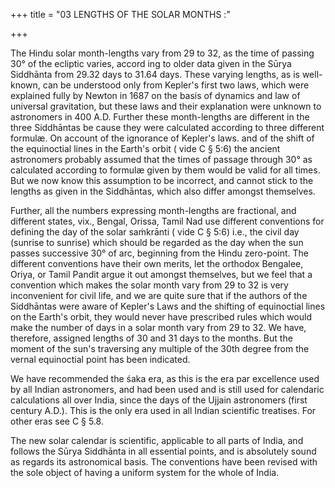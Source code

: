 +++
title = "03 LENGTHS OF THE SOLAR MONTHS :"

+++



The Hindu solar month-lengths vary from 29 to 32, as the time of passing 30° of the ecliptic varies, accord ing to older data given in the Sūrya Siddhānta from 29.32 days to 31.64 days. These varying lengths, as is well-known, can be understood only from Kepler's first two laws, which were explained fully by Newton in 1687 on the basis of dynamics and law of universal gravitation, but these laws and their explanation were unknown to astronomers in 400 A.D. Further these month-lengths are different in the three Siddhāntas be cause they were calculated according to three different formulæ. On account of the ignorance of Kepler's laws. and of the shift of the equinoctial lines in the Earth's orbit ( vide C § 5:6) the ancient astronomers probably assumed that the times of passage through 30° as calculated according to formulæ given by them would be valid for all times. But we now know this assumption to be incorrect, and cannot stick to the lengths as given in the Siddhāntas, which also differ amongst themselves. 



Further, all the numbers expressing month-lengths are fractional, and different states, vix., Bengal, Orissa, Tamil Nad use different conventions for defining the day of the solar saṁkrānti ( vide C § 5:6) i.e., the civil day (sunrise to sunrise) which should be regarded as the day when the sun passes successive 30° of arc, beginning from the Hindu zero-point. The different conventions have their own merits, let the orthodox Bengalee, Oriya, or Tamil Pandit argue it out amongst themselves, but we feel that a convention which makes the solar month vary from 29 to 32 is very inconvenient for civil life, and we are quite sure that if the authors of the Siddhāntas were aware of Kepler's Laws and the shifting of equinoctial lines on the Earth's orbit, they would never have prescribed rules which would make the number of days in a solar month vary from 29 to 32. We have, therefore, assigned lengths of 30 and 31 days to the months. But the moment of the sun's traversing any multiple of the 30th degree from the vernal equinoctial point has been indicated.



We have recommended the śaka era, as this is the era par excellence used by all Indian astronomers, and had been used and is still used for calendaric calculations all over India, since the days of the Ujjain astronomers (first century A.D.). This is the only era used in all Indian scientific treatises. For other eras see C § 5.8. 



The new solar calendar is scientific, applicable to all parts of India, and follows the Sūrya Siddhānta in all essential points, and is absolutely sound as regards its astronomical basis. The conventions have been revised with the sole object of having a uniform system for the whole of India. 


